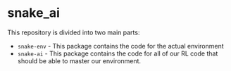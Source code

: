 # snake_ai

This repository is divided into two main parts:

- `snake-env` - This package contains the code for the actual environment
- `snake-ai` - This package contains the code for all of our RL code that should be able to master our environment.
